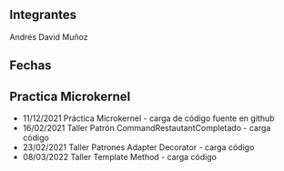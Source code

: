 
## Integrantes 
Andrés David Muñoz

Fechas
---
Practica Microkernel
---
- 11/12/2021 Práctica Microkernel - carga de código fuente en github
- 16/02/2021 Taller Patrón CommandRestautantCompletado - carga código 
- 23/02/2021 Taller Patrones Adapter Decorator - carga código 
- 08/03/2022 Taller Template Method - carga código 
